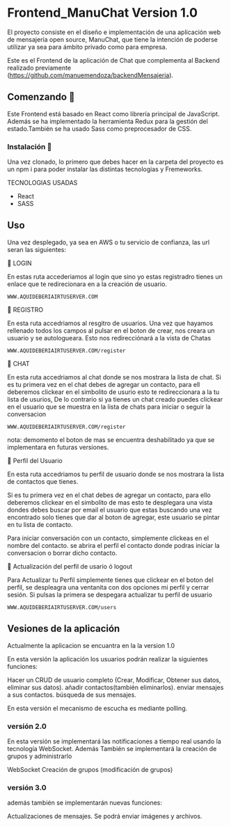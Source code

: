 # Frontend_ManuChat Version 1.0

El proyecto consiste en el diseño e implementación de una aplicación web de mensajería open source, ManuChat, que tiene la intención de poderse utilizar ya sea para ámbito privado como para empresa. 

Este  es el Frontend de la aplicación de Chat que complementa al Backend realizado previamente (https://github.com/manuemendoza/backendMensajeria).

## Comenzando 🚀

Este Frontend está basado en React como librería principal de JavaScript. Además se ha implementado la herramienta Redux para la gestión del estado.También se ha usado Sass como preprocesador de CSS.

### Instalación 🔧

Una vez clonado, lo primero que debes hacer en la carpeta del proyecto es un npm i para poder instalar las distintas tecnologias y Fremeworks.

TECNOLOGIAS USADAS
- React
- SASS

## Uso

Una vez desplegado, ya sea en AWS o tu servicio de confianza, las url  seran las siguientes:

 LOGIN


En estas ruta accederiamos al login que sino yo estas registradro tienes un enlace que te  redirecionara en a la creación de usuario.

````WWW.AQUIDEBERIAIRTUSERVER.COM````



 REGISTRO

En esta ruta accedriamos al resgitro de usuarios. Una vez que hayamos rellenado todos los campos al pulsar en el boton de crear, nos creara un usuario y se autologueara. Esto nos redirecciónará a la vista de Chatas 

````WWW.AQUIDEBERIAIRTUSERVER.COM/register````

 CHAT

En esta ruta accedriamos al chat donde se nos mostrara la lista de chat. Si es tu primera vez en el chat debes de agregar un contacto, para ell deberemos clickear en el simbolito de usurio esto te redireccionara a la tu lista de usurios, De lo contrario si ya tienes un chat creado puedes clickear en el usuario que se muestra en la lista de chats para iniciar o seguir la conversacion

````WWW.AQUIDEBERIAIRTUSERVER.COM/register````

nota: demomento el boton de mas se encuentra deshabilitado ya que se implementara en futuras versiones.

 Perfil del Usuario  

En esta ruta accedriamos tu perfil de usuario donde se nos mostrara la lista de contactos que tienes.

Si es tu primera vez en el chat debes de agregar un contacto, para ello deberemos clickear en el simbolito de mas esto te desplegara una vista dondes debes buscar por email el usuario que estas buscando una vez encontrado solo tienes que dar al boton de agregar, este usuario se pintar en tu lista de contacto.

Para iniciar conversación con un contacto, simplemente clickeas en el nombre del contacto. se abrira el perfil el contacto donde podras iniciar la conversacion o borrar dicho contacto. 

 Actualización del perfil de usario ó logout

Para Actualizar tu Perfil simplemente tienes que clickear en el boton del perfil, se despleagra una ventanita con dos opciones mi perfil y cerrar sesión. Si pulsas la primera 
se despegara actualizar tu perfil de usuario



````WWW.AQUIDEBERIAIRTUSERVER.COM/users````

## Vesiones de la aplicación

Actualmente la aplicacion se encuantra en la la version 1.0

En esta versión la aplicación los usuarios podrán realizar la siguientes funciones:

Hacer un CRUD de usuario completo (Crear, Modificar, Obtener sus datos, eliminar sus datos).
añadir contactos(también eliminarlos).
enviar mensajes a sus contactos.
búsqueda de sus mensajes.

En esta versión el mecanismo de escucha es mediante polling.
### versión  2.0

En esta versión se implementará las notificaciones a tiempo real usando la tecnología WebSocket. Además También se implementará la creación de grupos y administrarlo 

WebSocket
Creación de grupos (modificación de grupos)

### versión 3.0
además también  se implementarán nuevas funciones:

Actualizaciones de mensajes.
Se  podrá enviar imágenes y archivos.


